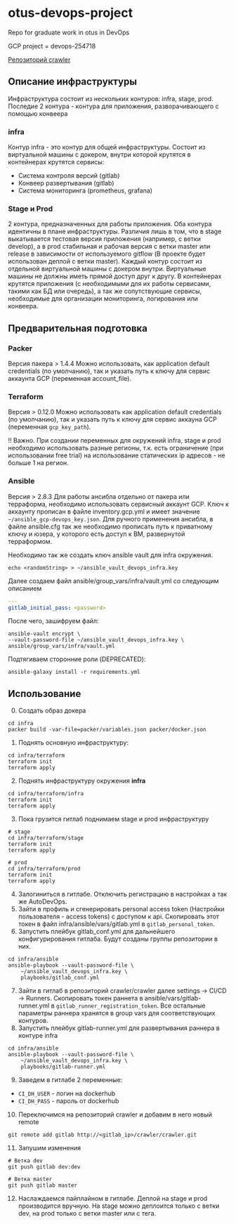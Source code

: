 # otus-devops-project
Repo for graduate work in otus in DevOps

GCP project = devops-254718

[Репозиторий crawler](https://github.com/SJay3/crawler)


## Описание инфраструктуры
Инфраструктура состоит из нескольких контуров: infra, stage, prod. Последие 2 контура - контура для приложения, разворачивающего с помощью конвеера

### infra
Контур infra - это контур для общей инфраструктуры. Состоит из виртуальной машины с докером, внутри которой крутятся в контейнерах крутятся сервисы:
- Система контроля версий (gitlab)
- Конвеер развертывания (gitlab)
- Система мониторинга (prometheus, grafana)

### Stage и Prod
2 контура, предназначенных для работы приложения. Оба контура идентичны в плане инфраструктуры. Различия лишь в том, что в stage выкатывается тестовая версия приложения (например, с ветки develop), а в prod стабильная и рабочая версия с ветки master или release в зависимости от используемого gitflow (В проекте будет использован деплой с ветки master).
Каждый контур состоит из отдельной виртуальной машины с докером внутри. Виртуальные машины не должны иметь прямой доступ друг к другу. В контейнерах крутятся приложения (с необходимыми для их работы сервисами, такими как БД или очередь), а так же сопутствующие сервисы, необходимые для организации мониторинга, логирования или конвеера.


## Предварительная подготовка

### Packer
Версия пакера > 1.4.4
Можно использовать, как application default credentials (по умолчанию), так и указать путь к ключу для сервис аккаунта GCP (переменная account_file).

### Terraform
Версия > 0.12.0
Можно использовать как application default credentials (по умолчанию), так и указать путь к ключу для сервис аккауна GCP (переменная `gcp_key_path`).

!! Важно. При создании переменных для окружений infra, stage и prod необходимо использовать разные регионы, т.к. есть ограничение (при использовании free trial) на использование статических ip адресов - не больше 1 на регион.

### Ansible
Версия > 2.8.3
Для работы ансибла отдельно от пакера или терраформа, необходимо использовать сервисный аккаунт GCP. Ключ к аккаунту прописан в файле inventory.gcp.yml и имеет значение `~/ansible_gcp-devops_key.json`. Для ручного применения ансибла, в файле ansible.cfg так же необходимо прописать путь к приватному ключу и юзера, у которого есть доступ к ВМ, развернутой терраформом.

Необходимо так же создать ключ ansible vault для infra окружения. 

```shell
echo <randomString> > ~/ansible_vault_devops_infra.key
```

Далее создаем файл ansible/group_vars/infra/vault.yml со следующим описанием

```yaml
---
gitlab_initial_pass: <password>

```

После чего, зашифруем файл:

```shell
ansible-vault encrypt \
--vault-password-file ~/ansible_vault_devops_infra.key \
ansible/group_vars/infra/vault.yml
```

Подтягиваем сторонние роли (DEPRECATED):

```shell
ansible-galaxy install -r requirements.yml
```

## Использование
0. Создать образ докера

```shell
cd infra
packer build -var-file=packer/variables.json packer/docker.json
```

1. Поднять основную инфраструктуру:

```shell
cd infra/terraform
terraform init
terraform apply
```

2. Поднять инфраструктуру окружения **infra**

```shell
cd infra/terraform/infra
terraform init
terraform apply
```

3. Пока грузится гитлаб поднимаем stage и prod инфраструктуру

```shell
# stage
cd infra/terraform/stage
terraform init
terraform apply

# prod
cd infra/terraform/prod
terraform init
terraform apply
```

4. Залогиниться в гитлабе. Отключить регистрацию в настройках а так же AutoDevOps.
5. Зайти в профиль и сгенерировать personal access token (Настройки пользователя - access tokens) с доступом к api. Скопировать этот токен в файл infra/ansible/vars/gitlab.yml в `gitlab_personal_token`.
6. Запустить плейбук gitlab_conf.yml для дальнейшего конфигурирования гитлаба. Будут созданы группы репозитории в них.

```shell
cd infra/ansible
ansible-playbook --vault-password-file \
	~/ansible_vault_devops_infra.key \
	playbooks/gitlab_conf.yml
```

7. Зайти в гитлаб в репозиторий crawler/crawler далее settings -> CI/CD -> Runners. Скопировать токен раннета в ansible/vars/gitlab-runner.yml в `gitlab_runner_registration_token`. Все остальные параметры раннера хранятся в group vars для соответствующих контуров.
8. Запустить плейбук gitlab-runner.yml для развертывания раннера в контуре infra

```shell
cd infra/ansible
ansible-playbook --vault-password-file \
	~/ansible_vault_devops_infra.key \
	playbooks/gitlab-runner.yml
```

9. Заведем в гитлабе 2 переменные:
- `CI_DH_USER` - логин на dockerhub
- `CI_DH_PASS` - пароль от dockerhub

10. Переключимся на репозиторий crawler и добавим в него новый remote

```shell
git remote add gitlab http://<gitlab_ip>/crawler/crawler.git
```

11. Запушим изменения

```shell
# Ветка dev
git push gitlab dev:dev

# Ветка master
git push gitlab master

```

12. Наслаждаемся пайплайном в гитлабе. Деплой на stage и prod производится вручную. На stage можно деплоится только с ветки dev, на prod только с ветки master или с тега.
